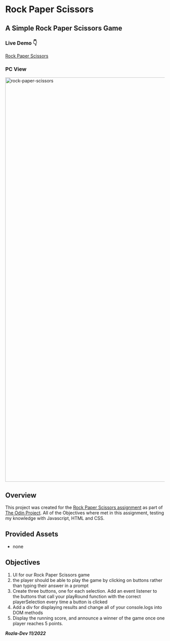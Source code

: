 # Rock Paper Scissors

## A Simple Rock Paper Scissors Game

### Live Demo :point_down:
<a href="https://curveservices.github.io/rock_paper_scissors/">Rock Paper Scissors</a>

### PC View
<img width="1272" alt="rock-paper-scissors" src="https://user-images.githubusercontent.com/101556296/220735168-a5d159ef-c0e9-426f-92b0-979072844ada.png">

## Overview

This project was created for the <a href="https://www.theodinproject.com/lessons/foundations-revisiting-rock-paper-scissors">Rock Paper Scissors assignment</a> as part of <a href="https://www.theodinproject.com/">The Odin Project</a>. All of the Objectives where met in this assignment, testing my knowledge with Javascript, HTML and CSS.

## Provided Assets

- none

## Objectives

1. UI for our Rock Paper Scissors game
2. the player should be able to play the game by clicking on buttons rather than typing their answer in a prompt
3. Create three buttons, one for each selection. Add an event listener to the buttons that call your playRound function with the correct playerSelection every time a button is clicked
4. Add a div for displaying results and change all of your console.logs into DOM methods
5. Display the running score, and announce a winner of the game once one player reaches 5 points.

***Rozla-Dev 11/2022***
